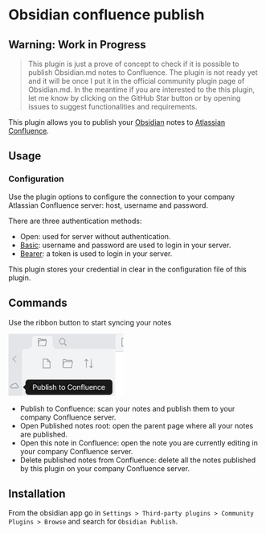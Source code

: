 # Obsidian confluence publish

## Warning: Work in Progress
> This plugin is just a prove of concept to check if it is possible to publish Obsidian.md notes to Confluence.
> The plugin is not ready yet and it will be once I put it in the official community plugin page of Obsidian.md.
> In the meantime if you are interested to the this plugin, let me know by clicking on the GitHub Star button or by opening issues to suggest functionalities and requirements.

This plugin allows you to publish your [Obsidian](https://obsidian.md/) notes to [Atlassian Confluence](https://www.atlassian.com/software/confluence).

## Usage

### Configuration

Use the plugin options to configure the connection to your company Atlassian Confluence server: host, username and password.

There are three authentication methods:

- Open: used for server without authentication.
- [Basic](https://datatracker.ietf.org/doc/html/rfc7617): username and password are used to login in your server.
- [Bearer](https://datatracker.ietf.org/doc/html/rfc6750): a token is used to login in your server.

This plugin stores your credential in clear in the configuration file of this plugin.


## Commands

Use the ribbon button to start syncing your notes

![ribbon](./doc/ribbon.png)

- Publish to Confluence: scan your notes and publish them to your company Confluence server.
- Open Published notes root: open the parent page where all your notes are published.
- Open this note in Confluence: open the note you are currently editing in your company Confluence server.
- Delete published notes from Confluence: delete all the notes published by this plugin on your company Confluence server.


## Installation
From the obsidian app go in `Settings > Third-party plugins > Community Plugins > Browse` and search for `Obsidian Publish`.
